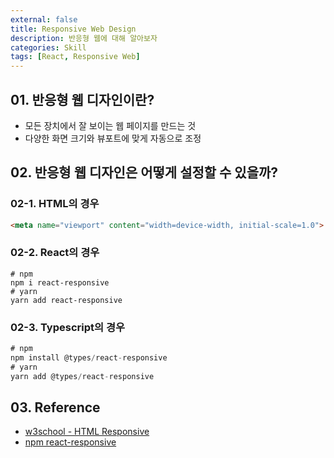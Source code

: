 ```yaml
---
external: false
title: Responsive Web Design
description: 반응형 웹에 대해 알아보자
categories: Skill
tags: [React, Responsive Web]
---
```


## 01. 반응형 웹 디자인이란?

- 모든 장치에서 잘 보이는 웹 페이지를 만드는 것
- 다양한 화면 크기와 뷰포트에 맞게 자동으로 조정

## 02. 반응형 웹 디자인은 어떻게 설정할 수 있을까?

### 02-1. HTML의 경우

```html
<meta name="viewport" content="width=device-width, initial-scale=1.0">
```

### 02-2. React의 경우

```React
# npm
npm i react-responsive
# yarn
yarn add react-responsive
```

### 02-3. Typescript의 경우

```Typescript
# npm
npm install @types/react-responsive
# yarn 
yarn add @types/react-responsive
```

## 03. Reference

- [w3school - HTML Responsive](https://www.w3schools.com/html/html_responsive.asp)
- [npm react-responsive](https://www.npmjs.com/package/react-responsive)